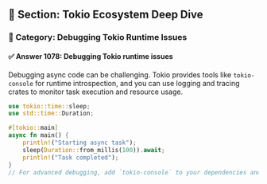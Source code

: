 ## 📘 Section: Tokio Ecosystem Deep Dive  
### 🔹 Category: Debugging Tokio Runtime Issues  
#### ✅ Answer 1078: Debugging Tokio runtime issues

Debugging async code can be challenging. Tokio provides tools like `tokio-console` for runtime introspection, and you can use logging and tracing crates to monitor task execution and resource usage.

```rust
use tokio::time::sleep;
use std::time::Duration;

#[tokio::main]
async fn main() {
    println!("Starting async task");
    sleep(Duration::from_millis(100)).await;
    println!("Task completed");
}
// For advanced debugging, add `tokio-console` to your dependencies and run with `RUST_LOG=debug`.
```
